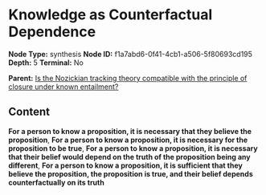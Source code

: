 # Knowledge as Counterfactual Dependence

**Node Type:** synthesis
**Node ID:** f1a7abd6-0f41-4cb1-a506-5f80693cd195
**Depth:** 5
**Terminal:** No

**Parent:** [Is the Nozickian tracking theory compatible with the principle of closure under known entailment?](is-the-nozickian-tracking-theory-compatible-with-the-principle-of-closure-under-known-entailment-antithesis-8facb330-4ed5-45e8-9513-3dd430db8b62.md)

## Content

**For a person to know a proposition, it is necessary that they believe the proposition**, **For a person to know a proposition, it is necessary for the proposition to be true**, **For a person to know a proposition, it is necessary that their belief would depend on the truth of the proposition being any different**, **For a person to know a proposition, it is sufficient that they believe the proposition, the proposition is true, and their belief depends counterfactually on its truth**
